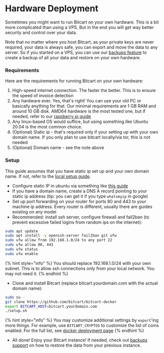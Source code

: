 # Hardware Deployment

Sometimes you might want to run Bitcart on your own hardware. This is a bit more complicated than using a VPS. But in the end you will get way better security and control over your data.

Note that no matter where you host Bitcart, as your private keys are never required, your data is always safe, you can export and move the data to any server. So if you started on a VPS, you can use our [backups feature](../guides/backups.md) to create a backup of all your data and restore on your own hardware.

### Requirements

Here are the requirements for running Bitcart on your own hardware:

1. High-speed internet connection. The faster the better. This is to ensure the speed of invoice detection
2. Any hardware ever. Yes, that's right! You can use your old PC or basically anything for that. Our minimal requirements are 1 GB RAM and around 10 GB disk. AMD64 hardware is the most tested one, but if needed, refer to our [raspberry pi guide](raspberrypi.md)
3. Any linux-based OS would suffice, but using something like Ubuntu 20.04 is the most common choice.
4. (Optional) Static ip - that's required only if your setting up with your own domain name. If you only plan to use bitcart locally/via tor, this is not needed
5. (Optional) Domain name - see the note above

### Setup

This guide assumes that you have static ip set up and your own domain name. If not, refer to the [local setup guide](local.md).

* Configure static IP in ubuntu via something like [this guide](https://linuxconfig.org/how-to-configure-static-ip-address-on-ubuntu-18-10-cosmic-cuttlefish-linux)
* If you have a domain name, create a DNS A record pointing to your static ip address (tip: you can get it if you type `whatsmyip` in google)
* Set up port forwarding on your router for ports 80 and 443 to your machine ip address. Every router is different, usually there are guides existing on any model
* Recommended: install ssh server, configure firewall and fail2ban (to prevent excessive failed logins from random ips on the internet):

```bash
sudo apt update
sudo apt install -y openssh-server fail2ban git ufw
sudo ufw allow from 192.168.1.0/24 to any port 22
sudo ufw allow 80, 443
sudo ufw status
sudo ufw enable
```

{% hint style="info" %}
You should replace 192.168.1.0/24 with your own subnet. This is to allow ssh connections only from your local network. You may not need it.
{% endhint %}

* Clone and install Bitcart (replace bitcart.yourdomain.com with the actual domain name):

```bash
sudo su -
git clone https://github.com/bitcart/bitcart-docker
export BITCART_HOST=bitcart.yourdomain.com
./setup.sh
```

{% hint style="info" %}
You may customize additional settings by `export`'ing more things. For example, use `BITCART_CRYPTOS` to customize the list of coins enabled. For the full list, see [docker deployment page](docker.md#configuration)
{% endhint %}

* All done! Enjoy your Bitcart instance! If needed, check out [backups support](../guides/backups.md) on how to restore the data from your previous instance.
